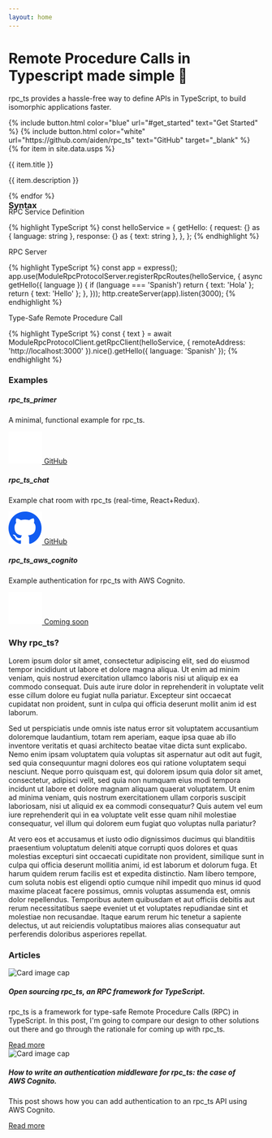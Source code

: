 ```yaml
---
layout: home
---
```


<div id="hero-section" class="container-fluid">
  <div class="row gutter">
    <div class="text-center main-text">
      <h1 class="display-3">Remote Procedure Calls in Typescript made simple 🤞</h1>
      <p class="lead">rpc_ts provides a hassle-free way to define APIs in TypeScript, to build isomorphic applications faster.</p>
    </div>
  </div>
  <div class="row gutter button-container">
    {% include button.html color="blue" url="#get_started" text="Get Started" %}
    {% include button.html color="white" url="https://github.com/aiden/rpc_ts" text="GitHub" target="_blank" %}
  </div>

  <div class="row">
    <div class="container-fluid usp-container">
      <div class="row gutter ups-section">
        {% for item in site.data.usps %}
          <div class="col-md p-md-4 py-3 {{ item.position }}">
            <p class="usp-title">{{ item.title }}</p>
            <p class="usp-description">{{ item.description }}</p>
          </div>
        {% endfor %}
      </div>
    </div>
  </div>
</div>

<div class="quicklook-section container-fluid">
  <div class="row gutter">
    <div class="col-lg-12">
      <h3 style="margin: 0; margin-bottom: -20px"><a name="examples" id="examples"></a>Syntax</h3>
    </div>
  </div>

  <div class="row gutter">
    <div class="col-lg-12">
      <p class="section-title">RPC Service Definition</p>
      <div class="codeBlock">{% highlight TypeScript %}
const helloService = {
    getHello: {
    request: {} as { language: string },
    response: {} as { text: string },
  },
};
{% endhighlight %}</div>
    </div>
    <div class="col-lg-12">
      <p class="section-title">RPC Server</p>
      <div class="codeBlock">{% highlight TypeScript %}
const app = express();
app.use(ModuleRpcProtocolServer.registerRpcRoutes(helloService, {
  async getHello({ language }) {
    if (language === 'Spanish') return { text: 'Hola' };
    return { text: 'Hello' };
  },
}));
http.createServer(app).listen(3000);
{% endhighlight %}</div>
    </div>
    <div class="col-lg-12">
      <p class="section-title">Type-Safe Remote Procedure Call</p>
      <div class="codeBlock">{% highlight TypeScript %}
const { text } = await ModuleRpcProtocolClient.getRpcClient(helloService, {
  remoteAddress: 'http://localhost:3000'
}).nice().getHello({ language: 'Spanish' });
{% endhighlight %}</div>
    </div>
  </div>

  <div class="row gutter">
    <div class="col-lg-12">
      <h3><a name="examples" id="examples"></a>Examples</h3>
    </div>
  </div>

  <div class="row gutter">
    <div class="col-sm-4 d-flex align-items-stretch">
      <div class="card w-100">
        <div class="card-body">
          <h5 class="card-title">rpc_ts_primer</h5>
          <p class="card-text">A minimal, functional example for rpc_ts.</p>
          <a href="https://github.com/aiden/rpc_ts_primer" class="btn btn-primary">
            <img class="github" src="/assets/images/github_reverse.svg" />
            GitHub
          </a>
        </div>
      </div>
    </div>
    <div class="col-sm-4 d-flex align-items-stretch">
      <div class="card w-100 text-white bg-primary">
        <div class="card-body">
          <h5 class="card-title">rpc_ts_chat</h5>
          <p class="card-text">Example chat room with rpc_ts (real-time, React+Redux).</p>
          <a href="https://github.com/aiden/rpc_ts_chat" class="btn btn-light">
            <img class="github" src="/assets/images/github.svg" />
            GitHub
          </a>
        </div>
      </div>
    </div>
    <div class="col-sm-4 d-flex align-items-stretch">
      <div class="card w-100">
        <div class="card-body">
          <h5 class="card-title">rpc_ts_aws_cognito</h5>
          <p class="card-text">Example authentication for rpc_ts with AWS Cognito.</p>
          <a href="https://github.com/aiden/rpc_ts_aws_cognito" class="btn btn-primary disabled">
            <img class="github" src="/assets/images/github_reverse.svg" />
            Coming soon
          </a>
        </div>
      </div>
    </div>
  </div>

  <div class="row gutter">
    <div class="col-lg-12">
      <h3><a name="articles" id="articles"></a>Why rpc_ts?</h3>
    </div>
  </div>

  <div class="row gutter">
    <div class="col-lg-12">
      <p>Lorem ipsum dolor sit amet, consectetur adipiscing elit, sed do eiusmod tempor incididunt ut labore et dolore magna aliqua. Ut enim ad minim veniam, quis nostrud exercitation ullamco laboris nisi ut aliquip ex ea commodo consequat. Duis aute irure dolor in reprehenderit in voluptate velit esse cillum dolore eu fugiat nulla pariatur. Excepteur sint occaecat cupidatat non proident, sunt in culpa qui officia deserunt mollit anim id est laborum.</p>
      <p>Sed ut perspiciatis unde omnis iste natus error sit voluptatem accusantium doloremque laudantium, totam rem aperiam, eaque ipsa quae ab illo inventore veritatis et quasi architecto beatae vitae dicta sunt explicabo. Nemo enim ipsam voluptatem quia voluptas sit aspernatur aut odit aut fugit, sed quia consequuntur magni dolores eos qui ratione voluptatem sequi nesciunt. Neque porro quisquam est, qui dolorem ipsum quia dolor sit amet, consectetur, adipisci velit, sed quia non numquam eius modi tempora incidunt ut labore et dolore magnam aliquam quaerat voluptatem. Ut enim ad minima veniam, quis nostrum exercitationem ullam corporis suscipit laboriosam, nisi ut aliquid ex ea commodi consequatur? Quis autem vel eum iure reprehenderit qui in ea voluptate velit esse quam nihil molestiae consequatur, vel illum qui dolorem eum fugiat quo voluptas nulla pariatur?</p>
      <p>At vero eos et accusamus et iusto odio dignissimos ducimus qui blanditiis praesentium voluptatum deleniti atque corrupti quos dolores et quas molestias excepturi sint occaecati cupiditate non provident, similique sunt in culpa qui officia deserunt mollitia animi, id est laborum et dolorum fuga. Et harum quidem rerum facilis est et expedita distinctio. Nam libero tempore, cum soluta nobis est eligendi optio cumque nihil impedit quo minus id quod maxime placeat facere possimus, omnis voluptas assumenda est, omnis dolor repellendus. Temporibus autem quibusdam et aut officiis debitis aut rerum necessitatibus saepe eveniet ut et voluptates repudiandae sint et molestiae non recusandae. Itaque earum rerum hic tenetur a sapiente delectus, ut aut reiciendis voluptatibus maiores alias consequatur aut perferendis doloribus asperiores repellat.</p>
    </div>
  </div>

  <div class="row gutter">
    <div class="col-lg-12">
      <h3><a name="articles" id="articles"></a>Articles</h3>
    </div>
  </div>

  <div class="row gutter">
    <div class="col-sm-6 d-flex align-items-stretch">
      <div class="card w-100 text-white bg-primary">
        <img class="card-img-top" src="https://cdn-images-1.medium.com/max/2400/1*VEll6n1SaRHUyAiMHpg7tA.jpeg" alt="Card image cap" />
        <div class="card-body">
          <h5 class="card-title">Open sourcing rpc_ts, an RPC framework for TypeScript.</h5>
          <p class="card-text">rpc_ts is a framework for type-safe Remote Procedure Calls (RPC) in TypeScript. In this post, I'm going to compare our design to other solutions out there and go through the rationale for coming up with rpc_ts.</p>
          <a href="https://github.com/aiden/rpc_ts_primer" class="btn btn-light">
            Read more
          </a>
        </div>
      </div>
    </div>
    <div class="col-sm-6 d-flex align-items-stretch">
      <div class="card w-100">
        <img class="card-img-top" src="https://cdn-images-1.medium.com/max/1600/1*9MC5tr-4rnNA7rp6ngeZTA.jpeg" alt="Card image cap" />
        <div class="card-body">
          <h5 class="card-title">How to write an authentication middleware for rpc_ts: the case of AWS Cognito.</h5>
          <p class="card-text">This post shows how you can add authentication to an rpc_ts API using AWS Cognito.</p>
          <a href="https://github.com/aiden/rpc_ts_primer" class="btn btn-primary">
            Read more
          </a>
        </div>
      </div>
    </div>
  </div>
</div>
